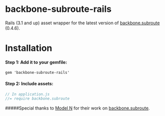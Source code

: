 backbone-subroute-rails
=======================

Rails (3.1 and up) asset wrapper for the latest version of [backbone.subroute](https://github.com/ModelN/backbone.subroute) (0.4.6).

# Installation
#### Step 1: Add it to your gemfile:

    gem 'backbone-subroute-rails'

#### Step 2: Include assets:

```javascript
// In application.js
//= require backbone.subroute
```

#####Special thanks to [Model N](https://github.com/ModelN) for their work on [backbone.subroute](https://github.com/ModelN/backbone.subroute).

